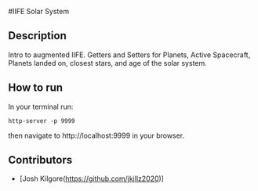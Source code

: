 #IIFE Solar System

## Description
Intro to augmented IIFE.  Getters and Setters for Planets, Active Spacecraft, Planets landed on, closest stars, and age of the solar system.

## How to run
In your terminal run:
```
http-server -p 9999
```
then navigate to http://localhost:9999 in your browser.

## Contributors
* [Josh Kilgore(https://github.com/jkillz2020)]